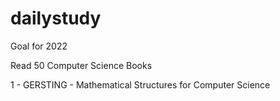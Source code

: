 # dailystudy
Goal for 2022

Read 50 Computer Science Books

1 - GERSTING - Mathematical Structures for Computer Science
